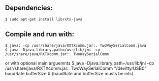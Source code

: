 ## Dependencies:
    $ sudo apt-get install librxtx-java

## Compile and run with:
    $ javac -cp /usr/share/java/RXTXcomm.jar:. TwoWaySerialComm.java
    $ java -Djava.library.path=/usr/lib/jni -cp /usr/share/java/RXTXcomm.jar:. TwoWaySerialComm
or with optional main arguemnts
    $ java -Djava.library.path=/usr/lib/jni -cp /usr/share/java/RXTXcomm.jar:. TwoWaySerialComm "/dev/tty/USB0" baudRate bufferSize # (baudRate and bufferSize musts be ints)
